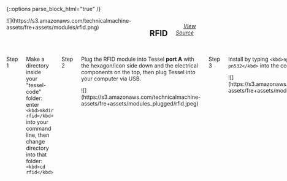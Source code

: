 {::options parse_block_html="true" /}

<div class="row">

<div class="large-12 columns fre-container"><span>![](https://s3.amazonaws.com/technicalmachine-assets/fre+assets/modules/rfid.png)</span>

## <span style="padding-left:10px;">RFID</span>

<span style="padding-left:20px;">[_View Source_](https://github.com/tessel/rfid-pn532)</span></div>

</div>

<div id="rfid" class="row">

<div class="large-12 columns">

<div class="row">

<div class="large-12 columns">

Step 1

</div>

</div>

<div class="row">

<div class="large-12 columns">

Make a directory inside your "tessel-code" folder: enter `<kbd>mkdir rfid</kbd>` into your command line, then change directory into that folder: `<kbd>cd rfid</kbd>`

</div>

</div>

<div class="row">

<div class="large-12 columns">

Step 2

</div>

</div>

<div class="row">

<div class="large-6 columns">

Plug the RFID module into Tessel **port A** with the hexagon/icon side down and the electrical components on the top, then plug Tessel into your computer via USB.

</div>

<div class="large-6 columns">

<div class="row">

<div class="large-12 columns">![](https://s3.amazonaws.com/technicalmachine-assets/fre+assets/modules_plugged/rfid.jpeg)</div>

</div>

</div>

</div>

<div class="row">

<div class="large-12 columns">

Step 3

</div>

</div>

<div class="row">

<div class="large-6 columns">

Install by typing `<kbd>npm install rfid-pn532</kbd>` into the command line.

</div>

<div class="large-6 columns">

<div class="row">

<div class="large-12 columns">![](https://s3.amazonaws.com/technicalmachine-assets/fre+assets/modules_corners/rfid.jpg)</div>

</div>

</div>

</div>

<div class="row">

<div class="large-12 columns">

Step 4

</div>

</div>

<div class="row">

<div class="large-12 columns left">

Save this code in a text file called `rfid.js`:

    // Any copyright is dedicated to the Public Domain.
    // http://creativecommons.org/publicdomain/zero/1.0/

    /*********************************************
    This basic RFID example listens for an RFID
    device to come within range of the module,
    then logs its UID to the console.
    *********************************************/

    var tessel = require('tessel');
    var rfidlib = require('rfid-pn532');

    var rfid = rfidlib.use(tessel.port['A']);

    rfid.on('ready', function (version) {
    console.log('Ready to read RFID card');

    rfid.on('data', function(card) {
    console.log('UID:', card.uid.toString('hex'));
    });
    });

    rfid.on('error', function (err) {
    console.error(err);
    });

</div>

</div>

<div class="row">

<div class="large-12 columns">

Step 5

</div>

</div>

<div class="row">

<div class="large-6 columns">

In your command line, `<kbd>tessel run rfid.js</kbd>`  
 Tap the included RFID card on the reader to get its UID!  

**Bonus:** Change the polling rate of the RFID module so that it only checks for a card once every three seconds. (Hint: you may need to check the docs.)  

To see what else you can do with the RFID module, see the module docs [here](https://github.com/tessel/rfid-pn532).

</div>

<div class="large-6 columns">

<div class="row">

<div class="large-12 columns">![](https://s3.amazonaws.com/technicalmachine-assets/fre+assets/gifs/rfid.gif)</div>

</div>

</div>

</div>

<div class="row">

<div class="large-12 columns">

Step 6

</div>

</div>

<div class="row">

<div class="large-12 columns">

What else can you do with a RFID module? Try a [community-created project.](http://tessel.io/projects)

</div>

</div>

<div class="row">

<div class="large-6 columns left"><iframe frameborder="0" height="270" scrolling="no" src="http://tessel.hackster.io/ifoundthemeaningoflife/rfid-process-tracker/embed" width="360"></iframe></div>

<div class="large-6 columns left"><iframe frameborder="0" height="270" scrolling="no" src="http://tessel.hackster.io/ifoundthemeaningoflife/rfid-authorization/embed" width="360"></iframe></div>

</div>

<div class="row">

<div class="large-12 columns">

What are you making? [Share your invention!](http://tessel.hackster.io/)

If you run into any issues you can check out the [RFID forums](http://forums.tessel.io/category/rfid).

</div>

</div>

</div>

</div>
